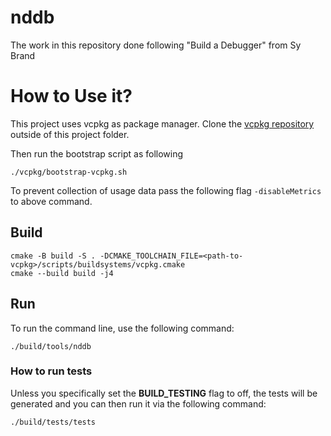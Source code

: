 # nddb
The work in this repository done following "Build a Debugger" from Sy Brand

# How to Use it?

This project uses vcpkg as package manager. Clone the [vcpkg repository](https://github.com/microsoft/vcpkg) outside of this project folder. 

Then run the bootstrap script as following
```shell
./vcpkg/bootstrap-vcpkg.sh
```
To prevent collection of usage data pass the following flag `-disableMetrics` to above command.

## Build

```shell
cmake -B build -S . -DCMAKE_TOOLCHAIN_FILE=<path-to-vcpkg>/scripts/buildsystems/vcpkg.cmake
cmake --build build -j4
```

## Run
To run the command line, use the following command:

```shell
./build/tools/nddb
```

### How to run tests

Unless you specifically set the **BUILD_TESTING** flag to off, the tests will be generated and you can then run it via the following command:

```shell
./build/tests/tests
```